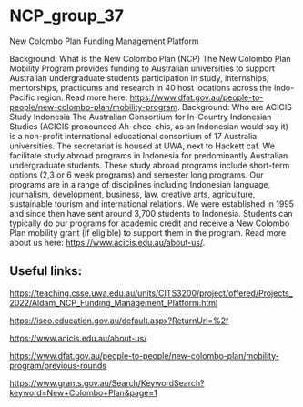 # NCP_group_37
New Colombo Plan Funding Management Platform

Background: What is the New Colombo Plan (NCP) The New Colombo Plan Mobility Program provides funding to Australian universities to support Australian undergraduate students participation in study, internships, mentorships, practicums and research in 40 host locations across the Indo-Pacific region. Read more here: https://www.dfat.gov.au/people-to-people/new-colombo-plan/mobility-program.
Background: Who are ACICIS Study Indonesia The Australian Consortium for In-Country Indonesian Studies (ACICIS pronounced Ah-chee-chis, as an Indonesian would say it) is a non-profit international educational consortium of 17 Australia universities. The secretariat is housed at UWA, next to Hackett caf. We facilitate study abroad programs in Indonesia for predominantly Australian undergraduate students. These study abroad programs include short-term options (2,3 or 6 week programs) and semester long programs. Our programs are in a range of disciplines including Indonesian language, journalism, development, business, law, creative arts, agriculture, sustainable tourism and international relations. We were established in 1995 and since then have sent around 3,700 students to Indonesia. Students can typically do our programs for academic credit and receive a New Colombo Plan mobility grant (if eligible) to support them in the program. Read more about us here: https://www.acicis.edu.au/about-us/.








## Useful links:
https://teaching.csse.uwa.edu.au/units/CITS3200/project/offered/Projects_2022/Aldam_NCP_Funding_Management_Platform.html

https://iseo.education.gov.au/default.aspx?ReturnUrl=%2f

https://www.acicis.edu.au/about-us/

https://www.dfat.gov.au/people-to-people/new-colombo-plan/mobility-program/previous-rounds

https://www.grants.gov.au/Search/KeywordSearch?keyword=New+Colombo+Plan&page=1
